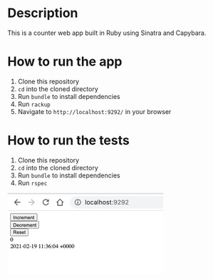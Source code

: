 # Description
This is a counter web app built in Ruby using Sinatra and Capybara.

# How to run the app
1. Clone this repository
2. `cd` into the cloned directory
3. Run `bundle` to install dependencies
4. Run `rackup`
5. Navigate to `http://localhost:9292/` in your browser

# How to run the tests
1. Clone this repository
2. `cd` into the cloned directory
3. Run `bundle` to install dependencies
4. Run `rspec`

![Screenshot of app with increment, decrement and reset buttons](https://github.com/hannahdesmond/count-sinatra/blob/master/sinatra%20app%203.png)


